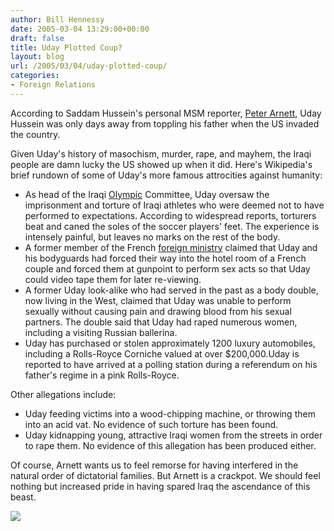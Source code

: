```yaml
---
author: Bill Hennessy
date: 2005-03-04 13:29:00+00:00
draft: false
title: Uday Plotted Coup?
layout: blog
url: /2005/03/04/uday-plotted-coup/
categories:
- Foreign Relations
---
```


According to Saddam Hussein's personal MSM reporter, [Peter Arnett](https://news.yahoo.com/news?tmpl=story&cid=1514&u=/afp/iraqusudaycoup&printer=1), Uday Hussein was only days away from toppling his father when the US invaded the country.




Given Uday's history of masochism, murder, rape, and mayhem, the Iraqi people are damn lucky the US showed up when it did. Here's Wikipedia's brief rundown of some of Uday's more famous attrocities against humanity:





  * As head of the Iraqi [Olympic](https://en.wikipedia.org/wiki/Olympic_Games) Committee, Uday oversaw the imprisonment and torture of Iraqi athletes who were deemed not to have performed to expectations. According to widespread reports, torturers beat and caned the soles of the soccer players' feet. The experience is intensely painful, but leaves no marks on the rest of the body.
  * A former member of the French [foreign ministry](https://en.wikipedia.org/wiki/Foreign_ministry) claimed that Uday and his bodyguards had forced their way into the hotel room of a French couple and forced them at gunpoint to perform sex acts so that Uday could video tape them for later re-viewing.
  * A former Uday look-alike who had served in the past as a body double, now living in the West, claimed that Uday was unable to perform sexually without causing pain and drawing blood from his sexual partners. The double said that Uday had raped numerous women, including a visiting Russian ballerina.
  * Uday has purchased or stolen approximately 1200 luxury automobiles, including a Rolls-Royce Corniche valued at over $200,000.Uday is reported to have arrived at a polling station during a referendum on his father's regime in a pink Rolls-Royce. 


Other allegations include:





  * Uday feeding victims into a wood-chipping machine, or throwing them into an acid vat. No evidence of such torture has been found.
  * Uday kidnapping young, attractive Iraqi women from the streets in order to rape them. No evidence of this allegation has been produced either. 


Of course, Arnett wants us to feel remorse for having interfered in the natural order of dictatorial families. But Arnett is a crackpot. We should feel nothing but increased pride in having spared Iraq the ascendance of this beast.

![](https://blog.billhennessy.com/aggbug.aspx?PostID=1295)

